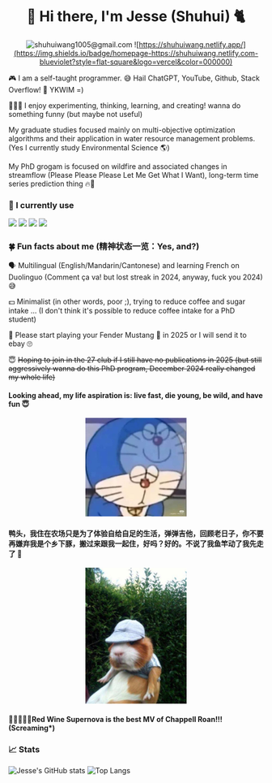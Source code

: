 <div align="center">

# 🥦 Hi there, I'm Jesse (Shuhui) 🐈

![shuhuiwang1005@gmail.com](https://img.shields.io/badge/email-shuhuiwang1005@gmail.com-blueviolet?style=flat-square&logo=microsoft-outlook&color=0078d4)
![https://shuhuiwang.netlify.app/](https://img.shields.io/badge/homepage-https://shuhuiwang.netlify.com-blueviolet?style=flat-square&logo=vercel&color=000000)


</div>
 
🎮 I am a self-taught programmer. 😅 Hail ChatGPT, YouTube, Github, Stack Overflow! 🌺 YKWIM =) 

👩🏻‍🔬 I enjoy experimenting, thinking, learning, and creating! wanna do something funny (but maybe not useful)

My graduate studies focused mainly on multi-objective optimization algorithms and their application in water resource management problems. (Yes I currently study Environmental Science 🌎)

My PhD grogam is focused on wildfire and associated changes in streamflow (Please Please Please Let Me Get What I Want), long-term time series prediction thing 🔥🥵

### 📜 I currently use

![](https://img.shields.io/badge/python-3.8-blue)
![](https://img.shields.io/badge/R-4.2.2-success)
![](https://img.shields.io/badge/HTML-blueviolet)
![](https://img.shields.io/badge/LaTex-ff69b4)

<!--
**shuhui-wang/shuhui-wang** is a ✨ _special_ ✨ repository because its `README.md` (this file) appears on your GitHub profile.

Here are some ideas to get you started:

- 🔭 I’m currently working on ...
- 🌱 I’m currently learning ...
- 👯 I’m looking to collaborate on ...
- 🤔 I’m looking for help with ...
- 💬 Ask me about ...
- 📫 How to reach me: ...
- 😄 Pronouns: ...
- ⚡ Fun fact: ...



-->

### 🍀 Fun facts about me (精神状态一览：Yes, and?)


🗣️ Multilingual (English/Mandarin/Cantonese) and learning French on Duolinguo (Comment ça va! but lost streak in 2024, anyway, fuck you 2024) 😅

💵 Minimalist (in other words, poor ;), trying to reduce coffee and sugar intake ... (I don't think it's possible to reduce coffee intake for a PhD student)

🎸 Please start playing your Fender Mustang 🐎 in 2025 or I will send it to ebay 🙄

😇 <s>Hoping to join in the 27 club if I still have no publications in 2025 (but still aggressively wanna do this PhD program, December 2024 really changed my whole life) </s>

#### Looking ahead, my life aspiration is: live fast, die young, be wild, and have fun 😇
<div align="center">
  <img src="https://github.com/shuhui-wang/shuhui-wang/blob/main/Evil%20doreamon.jpg" alt="meme1" width="200">
</div>

#### 鸭头，我住在农场只是为了体验自给自足的生活，弹弹吉他，回顾老日子，你不要再嫌弃我是个乡下豚，搬过来跟我一起住，好吗？好的。不说了我鱼竿动了我先走了 🤠
<div align="center">
  <img src="https://github.com/shuhui-wang/shuhui-wang/blob/main/guinea%20pig.jpg" alt="meme2" width="200">
</div>

#### 🍷🍷✨✨✨Red Wine Supernova is the best MV of Chappell Roan!!! (Screaming*)




### 📈 Stats

![Jesse's GitHub stats](https://github-readme-stats.vercel.app/api?username=shuhui-wang&show_icons=true&theme=merko&PAT_1)
![Top Langs](https://github-readme-stats.vercel.app/api/top-langs/?username=shuhui-wang&hide=TeX&layout=compact&theme=merko&PAT_1)





